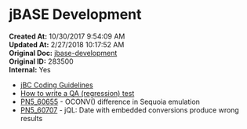 # jBASE Development

**Created At:** 10/30/2017 9:54:09 AM  
**Updated At:** 2/27/2018 10:17:52 AM  
**Original Doc:** [jbase-development](https://docs.jbase.com/40575-jbase-development/jbase-development)  
**Original ID:** 283500  
**Internal:** Yes  


- [jBC Coding Guidelines](./../jbc-coding-guidelines)
- [How to write a QA (regression) test](./../how-to-write-a-qa-test)
- [PN5\_60655](pn5_60655) - OCONV() difference in Sequoia emulation
- [PN5\_60707](./../../release-notes/pn5_60707) - jQL: Date with embedded conversions produce wrong results

